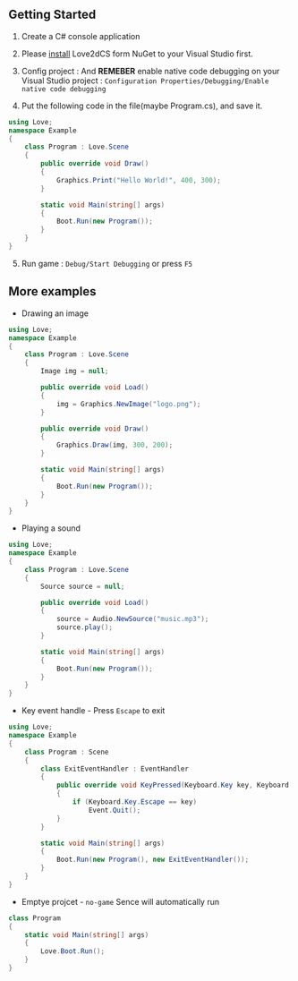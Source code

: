 
Getting Started
---

1. Create a C# console application

2. Please [install](README-Install.md) Love2dCS form NuGet to your Visual Studio first.

3. Config project : And **REMEBER** enable native code debugging on your Visual Studio project : `Configuration Properties/Debugging/Enable native code debugging`

4. Put the following code in the file(maybe Program.cs), and save it.
``` C#
using Love;
namespace Example
{
    class Program : Love.Scene
    {
        public override void Draw()
        {
            Graphics.Print("Hello World!", 400, 300);
        }

        static void Main(string[] args)
        {
            Boot.Run(new Program());
        }
    }
}
```

5. Run game : `Debug/Start Debugging` or press `F5`

More examples
---

* Drawing an image
``` C#
using Love;
namespace Example
{
    class Program : Love.Scene
    {
        Image img = null;

        public override void Load()
        {
            img = Graphics.NewImage("logo.png");
        }

        public override void Draw()
        {
            Graphics.Draw(img, 300, 200);
        }

        static void Main(string[] args)
        {
            Boot.Run(new Program());
        }
    }
}
```

* Playing a sound
``` C#
using Love;
namespace Example
{
    class Program : Love.Scene
    {
        Source source = null;

        public override void Load()
        {
            source = Audio.NewSource("music.mp3");
            source.play();
        }

        static void Main(string[] args)
        {
            Boot.Run(new Program());
        }
    }
}
```

* Key event handle - Press `Escape` to exit
``` C#
using Love;
namespace Example
{
    class Program : Scene
    {
        class ExitEventHandler : EventHandler
        {
            public override void KeyPressed(Keyboard.Key key, Keyboard.Scancode scancode, bool isRepeat)
            {
                if (Keyboard.Key.Escape == key)
                    Event.Quit();
            }
        }

        static void Main(string[] args)
        {
            Boot.Run(new Program(), new ExitEventHandler());
        }
    }
}
```

* Emptye projcet - `no-game` Sence will automatically run
``` C#
class Program
{
    static void Main(string[] args)
    {
        Love.Boot.Run();
    }
}
```